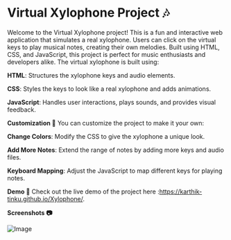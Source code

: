 # Virtual Xylophone Project 🎶

Welcome to the Virtual Xylophone project! This is a fun and interactive web application that simulates a real xylophone. Users can click on the virtual keys to play musical notes, creating their own melodies. Built using HTML, CSS, and JavaScript, this project is perfect for music enthusiasts and developers alike.
The virtual xylophone is built using:

**HTML**: Structures the xylophone keys and audio elements.

**CSS**: Styles the keys to look like a real xylophone and adds animations.

**JavaScript**: Handles user interactions, plays sounds, and provides visual feedback.


**Customization 🎨**
You can customize the project to make it your own:

**Change Colors**: Modify the CSS to give the xylophone a unique look.

**Add More Notes**: Extend the range of notes by adding more keys and audio files.

**Keyboard Mapping**: Adjust the JavaScript to map different keys for playing notes.

**Demo 🎥**
Check out the live demo of the project here :https://karthik-tinku.github.io/Xylophone/.

**Screenshots 📷**

![Image](https://github.com/user-attachments/assets/fde1a379-464a-46fc-b20e-8a0f89f62235)
